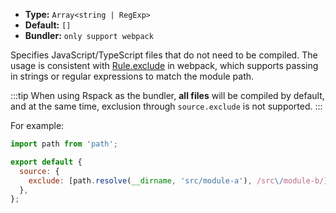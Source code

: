 - **Type:** `Array<string | RegExp>`
- **Default:** `[]`
- **Bundler:** `only support webpack`

Specifies JavaScript/TypeScript files that do not need to be compiled. The usage is consistent with [Rule.exclude](https://webpack.js.org/configuration/module/#ruleexclude) in webpack, which supports passing in strings or regular expressions to match the module path.

:::tip
When using Rspack as the bundler, **all files** will be compiled by default, and at the same time, exclusion through `source.exclude` is not supported.
:::

For example:

```js
import path from 'path';

export default {
  source: {
    exclude: [path.resolve(__dirname, 'src/module-a'), /src\/module-b/],
  },
};
```
